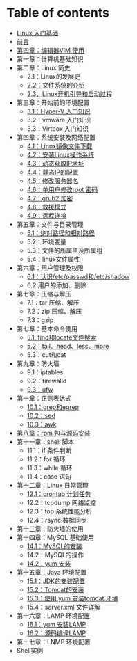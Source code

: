 # Table of contents

* [Linux 入门基础](README.md)
* [前言](qian-yan.md)
* [第四章：编辑器VIM 使用](di-si-zhang-bian-ji-qi-vim-shi-yong.md)
* 第一章：计算机基础知识
* 第二章：Linux 简史
  * 2.1：Linux的发展史
  * [2.2：文件系统的介绍](di-er-zhang-linux-jian-shi/2.2-wen-jian-xi-tong-de-jie-shao.md)
  * [2.3、Linux开机引导和启动过程](di-er-zhang-linux-jian-shi/2.3linux-kai-ji-yin-dao-he-qi-dong-guo-cheng.md)
* 第三章：开始前的环境配置
  * [3.1：Hyper-V 入门知识](di-san-zhang-kai-shi-qian-de-huan-jing-pei-zhi/3.1hyperv-ru-men-zhi-shi.md)
  * 3.2：vmware 入门知识
  * 3.3：Virtbox 入门知识
* 第四章：系统安装及网络配置
  * [4.1：Linux镜像文件下载](di-si-zhang-xi-tong-an-zhuang-ji-wang-luo-pei-zhi/4.1linux-jing-xiang-wen-jian-xia-zai.md)
  * [4.2：安装Linux操作系统](di-si-zhang-xi-tong-an-zhuang-ji-wang-luo-pei-zhi/4.2-an-zhuang-linux-cao-zuo-xi-tong.md)
  * [4.3：动态获取IP地址](di-si-zhang-xi-tong-an-zhuang-ji-wang-luo-pei-zhi/4.3-dong-tai-huo-qu-ip-di-zhi.md)
  * [4.4：静态IP的配置](di-si-zhang-xi-tong-an-zhuang-ji-wang-luo-pei-zhi/4.4-jing-tai-ip-de-pei-zhi.md)
  * [4.5：修改服务器名](di-si-zhang-xi-tong-an-zhuang-ji-wang-luo-pei-zhi/4.5-xiu-gai-fu-wu-qi-ming.md)
  * [4.6：单用户修改root 密码](di-si-zhang-xi-tong-an-zhuang-ji-wang-luo-pei-zhi/4.6-dan-yong-hu-xiu-gai-root-mi-ma.md)
  * [4.7：grub2 加密](di-si-zhang-xi-tong-an-zhuang-ji-wang-luo-pei-zhi/4.7grub2-jia-mi.md)
  * [4.8：救援模式](di-si-zhang-xi-tong-an-zhuang-ji-wang-luo-pei-zhi/4.8-jiu-yuan-mo-shi.md)
  * [4.9：远程连接](di-si-zhang-xi-tong-an-zhuang-ji-wang-luo-pei-zhi/4.9-yuan-cheng-lian-jie.md)
* 第五章：文件与目录管理
  * [5.1：绝对路径和相对路径](di-wu-zhang-wen-jian-yu-mu-lu-guan-li/5.1-jue-dui-lu-jing-he-xiang-dui-lu-jing.md)
  * 5.2：环境变量
  * 5.3：文件的所属主及所属组
  * 5.4：linux文件属性
* 第六章：用户管理及权限
  * [6.1：认识/etc/passwd和/etc/shadow](di-liu-zhang-yong-hu-guan-li-ji-quan-xian/6.1-ren-shi-etcpasswd-he-etcshadow.md)
  * 6.2:用户的添加、删除
* 第七章：压缩与解压
  * 7.1：tar 压缩、解压
  * 7.2：zip 压缩、解压
  * 7.3：gzip
* 第七章：基本命令使用
  * [5.1: find和locate文件搜索](di-wu-zhang-ji-ben-ming-ling-shi-yong/5.1-find-he-locate-wen-jian-sou-suo.md)
  * [5.2：tail、head、less、more](di-wu-zhang-ji-ben-ming-ling-shi-yong/5.2-tail-head-less-more.md)
  * 5.3：cut和cat
* 第九章：防火墙
  * 9.1：iptables
  * 9.2：firewalld
  * [9.3：ufw](di-jiu-zhang-fang-huo-qiang/9.3-ufw.md)
* 第十章：正则表达式
  * [10.1：grep和egrep](di-shi-zhang-zheng-ze-biao-da-shi/10.1grep-he-egrep.md)
  * [10.2：sed](di-shi-zhang-zheng-ze-biao-da-shi/10.2-sed.md)
  * [10.3：awk](di-shi-zhang-zheng-ze-biao-da-shi/10.3-awk.md)
* [第八章：rpm 包与源码安装](di-ba-zhang-rpm-bao-yu-yuan-ma-an-zhuang.md)
* 第十一章：shell 脚本
  * 11.1：if 条件判断
  * 11.2：for 循环
  * 11.3：while 循环
  * 11.4：case 语句
* 第十二章：Linux 日常管理
  * [12.1：crontab 计划任务](di-shi-er-zhang-linux-ri-chang-guan-li/12.1crontab-ji-hua-ren-wu.md)
  * 12.2：tcpdump 网络监控
  * 12.3：top 系统性能分析
  * 12.4：rsync 数据同步
* 第十三章：防火墙的使用
* 第十四章：MySQL 基础使用
  * [14.1：MySQL的安装](di-shi-si-zhang-mysql-ji-chu-shi-yong/14.1mysql-de-an-zhuang.md)
  * 14.2：MySQL的操作
  * [14.2：yum 安装](di-shi-si-zhang-mysql-ji-chu-shi-yong/14.2yum-an-zhuang.md)
* 第十五章：Java 环境配置
  * [15.1：JDK的安装配置](di-shi-wu-zhang-java-huan-jing-pei-zhi/15.1jdk-de-an-zhuang-pei-zhi.md)
  * [15.2：Tomcat的安装](di-shi-wu-zhang-java-huan-jing-pei-zhi/15.2tomcat-de-an-zhuang.md)
  * [15.3：使用 yum 安装tomcat 环境](di-shi-wu-zhang-java-huan-jing-pei-zhi/15.3-shi-yong-yum-an-zhuang-tomcat-huan-jing.md)
  * 15.4：server.xml 文件详解
* 第十六章：LAMP 环境配置
  * [16.1：yum 安装LAMP](di-shi-liu-zhang-lamp-huan-jing-pei-zhi/16.1yum-an-zhuang-lamp.md)
  * [16.2：源码编译LAMP](di-shi-liu-zhang-lamp-huan-jing-pei-zhi/16.2-yuan-ma-bian-yi-lamp.md)
* 第十七章：LNMP 环境配置
* Shell实例

